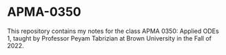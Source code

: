 # APMA-0350

This repository contains my notes for the class APMA 0350: Applied ODEs 1, taught by Professor Peyam Tabrizian at Brown University in the Fall of 2022. 
